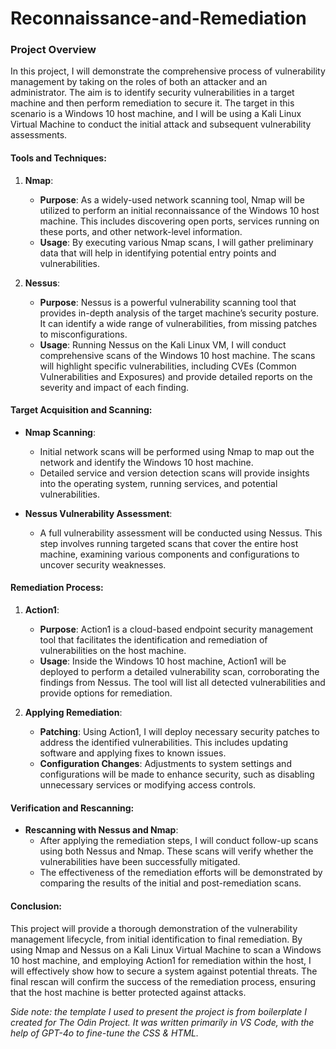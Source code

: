 # Reconnaissance-and-Remediation

### Project Overview

In this project, I will demonstrate the comprehensive process of vulnerability management by taking on the roles of both an attacker and an administrator. The aim is to identify security vulnerabilities in a target machine and then perform remediation to secure it. The target in this scenario is a Windows 10 host machine, and I will be using a Kali Linux Virtual Machine to conduct the initial attack and subsequent vulnerability assessments.

#### Tools and Techniques:

1. **Nmap**:
   - **Purpose**: As a widely-used network scanning tool, Nmap will be utilized to perform an initial reconnaissance of the Windows 10 host machine. This includes discovering open ports, services running on these ports, and other network-level information.
   - **Usage**: By executing various Nmap scans, I will gather preliminary data that will help in identifying potential entry points and vulnerabilities.

2. **Nessus**:
   - **Purpose**: Nessus is a powerful vulnerability scanning tool that provides in-depth analysis of the target machine’s security posture. It can identify a wide range of vulnerabilities, from missing patches to misconfigurations.
   - **Usage**: Running Nessus on the Kali Linux VM, I will conduct comprehensive scans of the Windows 10 host machine. The scans will highlight specific vulnerabilities, including CVEs (Common Vulnerabilities and Exposures) and provide detailed reports on the severity and impact of each finding.

#### Target Acquisition and Scanning:

- **Nmap Scanning**:
  - Initial network scans will be performed using Nmap to map out the network and identify the Windows 10 host machine.
  - Detailed service and version detection scans will provide insights into the operating system, running services, and potential vulnerabilities.

- **Nessus Vulnerability Assessment**:
  - A full vulnerability assessment will be conducted using Nessus. This step involves running targeted scans that cover the entire host machine, examining various components and configurations to uncover security weaknesses.

#### Remediation Process:

1. **Action1**:
   - **Purpose**: Action1 is a cloud-based endpoint security management tool that facilitates the identification and remediation of vulnerabilities on the host machine.
   - **Usage**: Inside the Windows 10 host machine, Action1 will be deployed to perform a detailed vulnerability scan, corroborating the findings from Nessus. The tool will list all detected vulnerabilities and provide options for remediation.

2. **Applying Remediation**:
   - **Patching**: Using Action1, I will deploy necessary security patches to address the identified vulnerabilities. This includes updating software and applying fixes to known issues.
   - **Configuration Changes**: Adjustments to system settings and configurations will be made to enhance security, such as disabling unnecessary services or modifying access controls.

#### Verification and Rescanning:

- **Rescanning with Nessus and Nmap**:
  - After applying the remediation steps, I will conduct follow-up scans using both Nessus and Nmap. These scans will verify whether the vulnerabilities have been successfully mitigated.
  - The effectiveness of the remediation efforts will be demonstrated by comparing the results of the initial and post-remediation scans.

#### Conclusion:

This project will provide a thorough demonstration of the vulnerability management lifecycle, from initial identification to final remediation. By using Nmap and Nessus on a Kali Linux Virtual Machine to scan a Windows 10 host machine, and employing Action1 for remediation within the host, I will effectively show how to secure a system against potential threats. The final rescan will confirm the success of the remediation process, ensuring that the host machine is better protected against attacks.

*Side note: the template I used to present the project is from boilerplate I created for The Odin Project. It was written primarily in VS Code, with the help of GPT-4o to fine-tune the CSS & HTML.*